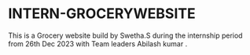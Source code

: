 # INTERN-GROCERYWEBSITE
This is a Grocery website build by Swetha.S during the internship period from 26th Dec 2023 with Team leaders Abilash kumar .
